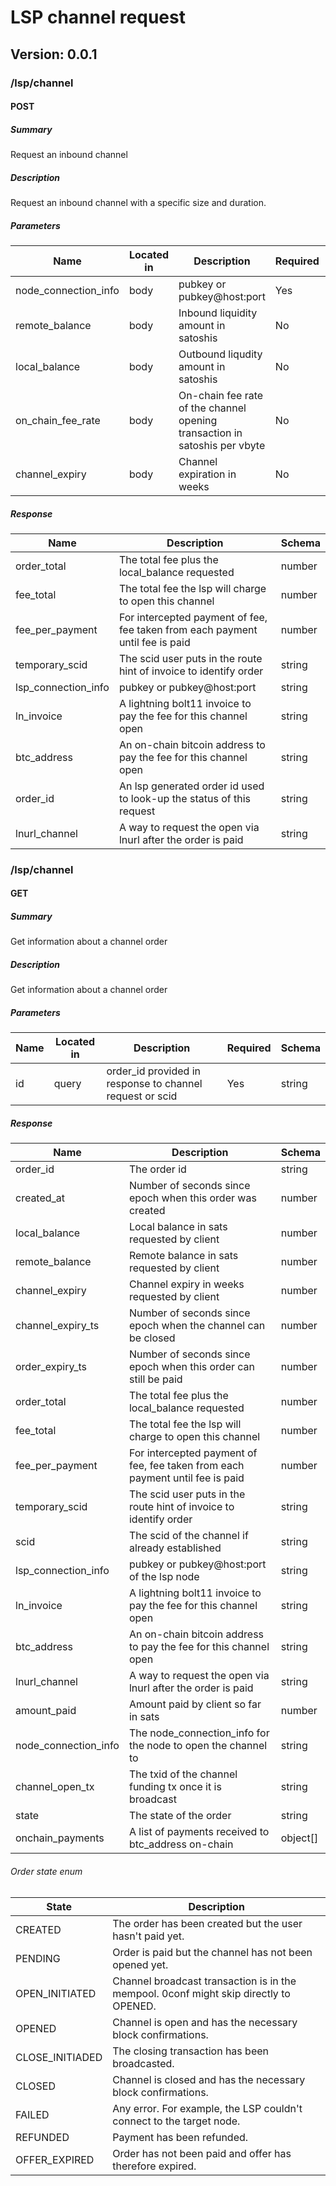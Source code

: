 # LSP channel request


## Version: 0.0.1

### /lsp/channel

#### POST
##### Summary

Request an inbound channel

##### Description

Request an inbound channel with a specific size and duration.

##### Parameters

| Name | Located in | Description | Required | Schema |
| ---- | ---------- | ----------- | -------- | ------ |
| node_connection_info | body | pubkey or pubkey@host:port | Yes | string |
| remote_balance | body | Inbound liquidity amount in satoshis | No | integer |
| local_balance | body | Outbound liqudity amount in satoshis | No | integer |
| on_chain_fee_rate | body | On-chain fee rate of the channel opening transaction in satoshis per vbyte | No | number |
| channel_expiry | body | Channel expiration in weeks | No | integer |


##### Response

| Name | Description | Schema |
| ---- | ----------- | ------ |
| order_total | The total fee plus the local_balance requested | number |
| fee_total | The total fee the lsp will charge to open this channel | number |
| fee_per_payment | For intercepted payment of fee, fee taken from each payment until fee is paid | number |
| temporary_scid | The scid user puts in the route hint of invoice to identify order | string |
| lsp_connection_info | pubkey or pubkey@host:port | string |
| ln_invoice | A lightning bolt11 invoice to pay the fee for this channel open | string |
| btc_address | An on-chain bitcoin address to pay the fee for this channel open | string |
| order_id | An lsp generated order id used to look-up the status of this request | string |
| lnurl_channel | A way to request the open via lnurl after the order is paid | string |

### /lsp/channel

#### GET
##### Summary

Get information about a channel order

##### Description

Get information about a channel order

##### Parameters

| Name | Located in | Description | Required | Schema |
| ---- | ---------- | ----------- | -------- | ---- |
| id | query | order_id provided in response to channel request or scid | Yes | string |

##### Response

| Name | Description | Schema |
| ---- | ----------- | ------ |
| order_id | The order id | string |
| created_at | Number of seconds since epoch when this order was created | number |
| local_balance | Local balance in sats requested by client | number |
| remote_balance | Remote balance in sats requested by client | number |
| channel_expiry | Channel expiry in weeks requested by client | number |
| channel_expiry_ts | Number of seconds since epoch when the channel can be closed | number |
| order_expiry_ts | Number of seconds since epoch when this order can still be paid | number |
| order_total | The total fee plus the local_balance requested | number |
| fee_total | The total fee the lsp will charge to open this channel | number |
| fee_per_payment | For intercepted payment of fee, fee taken from each payment until fee is paid | number |
| temporary_scid | The scid user puts in the route hint of invoice to identify order | string |
| scid | The scid of the channel if already established | string |
| lsp_connection_info | pubkey or pubkey@host:port of the lsp node | string |
| ln_invoice | A lightning bolt11 invoice to pay the fee for this channel open | string |
| btc_address | An on-chain bitcoin address to pay the fee for this channel open | string | 
| lnurl_channel | A way to request the open via lnurl after the order is paid | string |
| amount_paid | Amount paid by client so far in sats | number |
| node_connection_info | The node_connection_info for the node to open the channel to | string |
| channel_open_tx | The txid of the channel funding tx once it is broadcast | string |
| state | The state of the order | string |
| onchain_payments | A list of payments received to btc_address on-chain | object[] |


###### Order state enum

| State          	| Description                                                                           	|
|----------------	|---------------------------------------------------------------------------------------	|
| CREATED       	| The order has been created but the user hasn't paid yet.                         	|
| PENDING        	| Order is paid but the channel has not been opened yet.                                	|
| OPEN_INITIATED 	| Channel broadcast transaction is in the mempool. 0conf might skip directly to OPENED. 	|
| OPENED         	| Channel is open and has the necessary block confirmations.                            	|
| CLOSE_INITIADED   | The closing transaction has been broadcasted.                                             |
| CLOSED            | Channel is closed and has the necessary block confirmations.                              |
| FAILED         	| Any error. For example, the LSP couldn't connect to the target node.                  	|
| REFUNDED       	| Payment has been refunded.                                                            	|
| OFFER_EXPIRED  	| Order has not been paid and offer has therefore expired.                              	|

